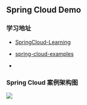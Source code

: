 ## Spring Cloud Demo
### 学习地址
* [SpringCloud-Learning](https://github.com/dyc87112/SpringCloud-Learning)

* [spring-cloud-examples](https://github.com/ityouknow/spring-cloud-examples)

* []()


### Spring Cloud 案例架构图

![](http://blog.didispace.com/content/images/posts/spring-cloud-starter-dalston-5-2-1.png)